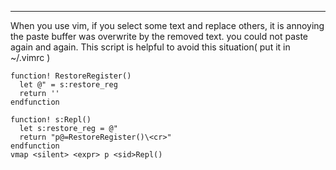 
---

When you use vim, if you select some text and replace others, it is annoying the paste buffer was overwrite by the removed text. you could not paste again and again.
This script is helpful to avoid this situation( put it in ~/.vimrc )

```
function! RestoreRegister()
  let @" = s:restore_reg
  return ''
endfunction

function! s:Repl()
  let s:restore_reg = @"
  return "p@=RestoreRegister()\<cr>"
endfunction
vmap <silent> <expr> p <sid>Repl()
```
